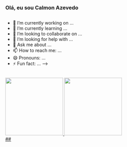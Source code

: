 ### Olá, eu sou Calmon Azevedo

##

- 🔭 I’m currently working on ...
- 🌱 I’m currently learning ...
- 👯 I’m looking to collaborate on ...
- 🤔 I’m looking for help with ...
- 💬 Ask me about ...
- 📫 How to reach me: ...
- 😄 Pronouns: ...
- ⚡ Fun fact: ...
-->

##

 <div>
  <a href="https://github.com/Calmon1984">
  <img height="180em" src="https://github-readme-stats.vercel.app/api?username=Calmon1984&show_icons=true&theme=dark&include_all_commits=true&count_private=true"/>
  <img height="180em" src="https://github-readme-stats.vercel.app/api/top-langs/?username=Calmon1984&layout=compact&langs_count=16&theme=dark"/>
</div>
 ##
